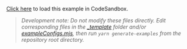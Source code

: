 [Click here](https://codesandbox.io/s/github/react-querybuilder/react-querybuilder/tree/main/examples/material) to load this example in CodeSandbox.

> _Development note: Do not modify these files directly. Edit corresponding files in the [\_template](../_template) folder and/or [exampleConfigs.mjs](../exampleConfigs.mjs), then run `yarn generate-examples` from the repository root directory._
